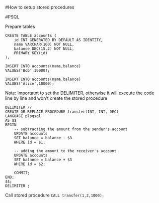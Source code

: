 #How to setup stored procedures

#PSQL

Prepare tables

    CREATE TABLE accounts (
        id INT GENERATED BY DEFAULT AS IDENTITY,
        name VARCHAR(100) NOT NULL,
        balance DEC(15,2) NOT NULL,
        PRIMARY KEY(id)
    );
     
    INSERT INTO accounts(name,balance)
    VALUES('Bob',10000);
     
    INSERT INTO accounts(name,balance)
    VALUES('Alice',10000);

Note: Importatnt to set the DELIMITER, otherwise it will execute the code line by line and won't create the stored procedure

    DELIMITER //
    CREATE OR REPLACE PROCEDURE transfer(INT, INT, DEC)
    LANGUAGE plpgsql    
    AS $$
    BEGIN
        -- subtracting the amount from the sender's account 
        UPDATE accounts 
        SET balance = balance - $3
        WHERE id = $1;
     
        -- adding the amount to the receiver's account
        UPDATE accounts 
        SET balance = balance + $3
        WHERE id = $2;
     
        COMMIT;
    END;
    $$;
    DELIMITER ;

Call stored procedure
`CALL transfer(1,2,1000);`


